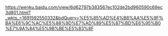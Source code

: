 https://wenku.baidu.com/view/6d62797b383567ec102de2bd960590c69ec3d801.html?_wkts_=1691592550332&bdQuery=%E5%85%AD%E4%B8%AA%E5%9F%BA%E6%9C%AC%E5%88%9D%E7%AD%89%E5%87%BD%E6%95%B0%E7%9A%84%E5%9B%BE%E5%83%8F